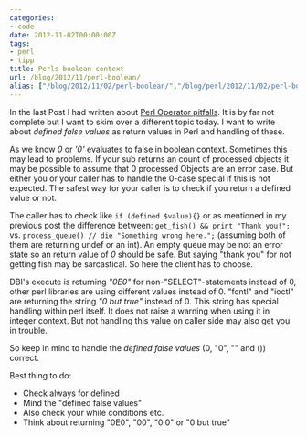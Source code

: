 ```yaml
---
categories:
- code
date: 2012-11-02T00:00:00Z
tags:
- perl
- tipp
title: Perls boolean context
url: /blog/2012/11/perl-boolean/
alias: ["/blog/2012/11/02/perl-boolean/","/blog/perl/2012/11/02/perl-boolean/"]
---
```



In the last Post I had written about [Perl Operator pitfalls](/blog/2012/10/29/perl-op-pitfall/).
It is by far not complete but I want to skim over a different topic today.
I want to write about *defined false values* as return values in Perl and handling of these.

As we know *0* or *'0'* evaluates to false in boolean context.
Sometimes this may lead to problems. If your sub returns an count of processed objects
it may be possible to assume that 0 processed Objects are an error case. But either
you or your caller has to handle the 0-case special if this is not expected. The safest
way for your caller is to check if you return a defined value or not.

The caller has to check like `if (defined $value){}` or as mentioned in my previous post
the difference between: `get_fish() && print "Thank you!";` vs. `process_queue() // die "Something wrong here.";`
(assuming both of them are returning undef or an int).
An empty queue may be not an error state so an return value of *0* should be safe. But
saying "thank you" for not getting fish may be sarcastical. So here the client has to
choose.

DBI's execute is returning *"0E0"* for non-"SELECT"-statements instead of 0, other perl libraries
are using different values instead of 0. "fcntl" and "ioctl" are returning the string
*"0 but true"* instead of 0. This string has special handling within perl itself. It does
not raise a warning when using it in integer context. But not handling this value on caller side
may also get you in trouble.

So keep in mind to handle the *defined false values* (0, "0", "" and ()) correct.

Best thing to do:

 * Check always for defined
 * Mind the "defined false values"
 * Also check your while conditions etc.
 * Think about returning "0E0", "00", "0.0" or "0 but true"
